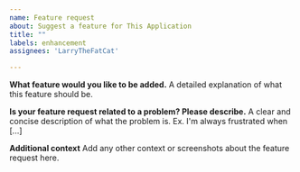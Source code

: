 ```yaml
---
name: Feature request
about: Suggest a feature for This Application
title: ""
labels: enhancement
assignees: 'LarryTheFatCat'

---
```


**What feature would you like to be added.**
A detailed explanation of what this feature should be.

**Is your feature request related to a problem? Please describe.**
A clear and concise description of what the problem is. Ex. I'm always frustrated when [...]

**Additional context**
Add any other context or screenshots about the feature request here.
